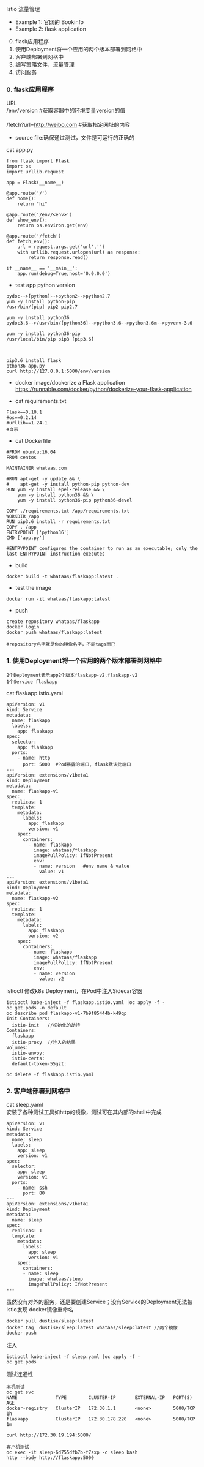 Istio 流量管理
- Example 1: 官网的 Bookinfo
- Example 2: flask application
0. flask应用程序
1. 使用Deployment将一个应用的两个版本部署到网格中
2. 客户端部署到网格中
3. 编写策略文件，流量管理
4. 访问服务


### 0. flask应用程序
URL <br/>
/env/version   #获取容器中的环境变量version的值<br/><br/>
/fetch?url=http://weibo.com #获取指定网址的内容<br/>

- source file:确保通过测试，文件是可运行的正确的<br/>

cat app.py
```
from flask import Flask
import os
import urllib.request

app = Flask(__name__)

@app.route('/')
def home():
    return "hi"

@app.route('/env/<env>')
def show_env():
    return os.environ.get(env)

@app.route('/fetch')
def fetch_env():
    url = request.args.get('url','')
    with urllib.request.urlopen(url) as response:
        return response.read()

if __name__ == '__main__':
    app.run(debug=True,host='0.0.0.0')
```


- test app
python version
```
pydoc-->[python]-->python2-->python2.7
yum -y install python-pip
/usr/bin/[pip] pip2 pip2.7

yum -y install python36
pydoc3.6-->/usr/bin/[python36]-->python3.6-->python3.6m-->pyvenv-3.6

yum -y install python36-pip
/usr/local/bin/pip pip3 [pip3.6]



pip3.6 install flask
pthon36 app.py
curl http://127.0.0.1:5000/env/version
```



- docker image/dockerize a Flask application
https://runnable.com/docker/python/dockerize-your-flask-application <br/>


- cat requirements.txt
```
Flask==0.10.1
#os==0.2.14
#urllib==1.24.1
#自带
```

- cat Dockerfile
```
#FROM ubuntu:16.04
FROM centos

MAINTAINER whataas.com

#RUN apt-get -y update && \
#    apt-get -y install python-pip python-dev
RUN yum -y install epel-release && \
    yum -y install python36 && \
    yum -y install python36-pip python36-devel
    
COPY ./requirements.txt /app/requirements.txt
WORKDIR /app
RUN pip3.6 install -r requirements.txt
COPY . /app
ENTRYPOINT ['python36']
CMD ['app.py']

#ENTRYPOINT configures the container to run as an executable; only the last ENTRYPOINT instruction executes

```

- build
```
docker build -t whataas/flaskapp:latest .
```

- test the image
```
docker run -it whataas/flaskapp:latest
```

- push
```
create repository whataas/flaskapp
docker login
docker push whataas/flaskapp:latest

#repository名字就是你的镜像名字，不同tags而已
```


### 1. 使用Deployment将一个应用的两个版本部署到网格中
```
2个Deployment表示app2个版本flaskapp-v2,flaskapp-v2
1个Service flaskapp
```
cat flaskapp.istio.yaml
```
apiVersion: v1
kind: Service
metadata:
  name: flaskapp
  labels:
    app: flaskapp
spec:
  selector:
    app: flaskapp
  ports:
    - name: http
      port: 5000  #Pod暴露的端口, flask默认此端口
---
apiVersion: extensions/v1beta1
kind: Deployment
metadata:
  name: flaskapp-v1
spec:
  replicas: 1
  template:
    metadata:
      labels:
        app: flaskapp
        version: v1
    spec:
      containers:
        - name: flaskapp
          image: whataas/flaskapp
          imagePullPolicy: IfNotPresent
          env:
          - name: version   #env name & value
            value: v1
---
apiVersion: extensions/v1beta1
kind: Deployment
metadata:
  name: flaskapp-v2
spec:
  replicas: 1
  template:
    metadata:
      labels:
        app: flaskapp
        version: v2
    spec:
      containers:
        - name: flaskapp
          image: whataas/flaskapp
          imagePullPolicy: IfNotPresent
          env:
          - name: version
            value: v2
```
istioctl 修改k8s Deployment，在Pod中注入Sidecar容器
```
istioctl kube-inject -f flaskapp.istio.yaml |oc apply -f -
oc get pods -n default
oc describe pod flaskapp-v1-7b9f85444b-k49qp
Init Containers:
  istio-init   //初始化的劫持
Containers:
  flaskapp
  istio-proxy  //注入的结果
Volumes:
  istio-envoy:
  istio-certs:
  default-token-55gzt:
  
oc delete -f flaskapp.istio.yaml
```

### 2. 客户端部署到网格中
cat sleep.yaml <br/>
安装了各种测试工具如http的镜像，测试可在其内部的shell中完成
```
apiVersion: v1
kind: Service
metadata:
  name: sleep
  labels:
    app: sleep
    version: v1
spec:
  selector:
    app: sleep
    version: v1
  ports:
    - name: ssh
      port: 80
---
apiVersion: extensions/v1beta1
kind: Deployment
metadata:
  name: sleep
spec:
  replicas: 1
  template:
    metadata:
      labels:
        app: sleep
        version: v1
    spec:
      containers:
      - name: sleep
        image: whataas/sleep
        imagePullPolicy: IfNotPresent
---
```
虽然没有对外的服务，还是要创建Service；没有Service的Deployment无法被Istio发现
docker镜像重命名
```
docker pull dustise/sleep:latest
docker tag  dustise/sleep:latest whataas/sleep:latest //两个镜像
docker push
```
注入
```
istioctl kube-inject -f sleep.yaml |oc apply -f -
oc get pods
```

测试连通性
```
本机测试
oc get svc
NAME              TYPE        CLUSTER-IP       EXTERNAL-IP   PORT(S)                   AGE
docker-registry   ClusterIP   172.30.1.1       <none>        5000/TCP                  1h
flaskapp          ClusterIP   172.30.178.220   <none>        5000/TCP                  1m

curl http://172.30.19.194:5000/

客户机测试
oc exec -it sleep-6d755dfb7b-f7sxp -c sleep bash
http --body http://flaskapp:5000
```
